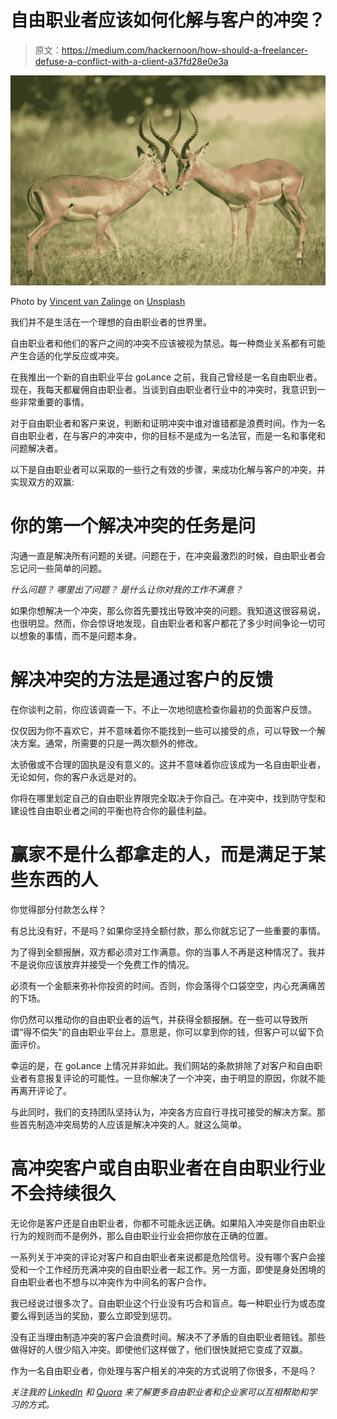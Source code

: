 # 自由职业者应该如何化解与客户的冲突？

> 原文：<https://medium.com/hackernoon/how-should-a-freelancer-defuse-a-conflict-with-a-client-a37fd28e0e3a>

![](img/029443527cae536cb031f9e4aecace63.png)

Photo by [Vincent van Zalinge](https://unsplash.com/photos/M03OCZvYSxY?utm_source=unsplash&utm_medium=referral&utm_content=creditCopyText) on [Unsplash](https://unsplash.com/search/photos/fighting?utm_source=unsplash&utm_medium=referral&utm_content=creditCopyText)

我们并不是生活在一个理想的自由职业者的世界里。

自由职业者和他们的客户之间的冲突不应该被视为禁忌。每一种商业关系都有可能产生合适的化学反应或冲突。

在我推出一个新的自由职业平台 goLance 之前，我自己曾经是一名自由职业者。现在，我每天都雇佣自由职业者。当谈到自由职业者行业中的冲突时，我意识到一些非常重要的事情。

对于自由职业者和客户来说，判断和证明冲突中谁对谁错都是浪费时间。作为一名自由职业者，在与客户的冲突中，你的目标不是成为一名法官，而是一名和事佬和问题解决者。

以下是自由职业者可以采取的一些行之有效的步骤，来成功化解与客户的冲突，并实现双方的双赢:

# 你的第一个解决冲突的任务是问

沟通一直是解决所有问题的关键。问题在于，在冲突最激烈的时候，自由职业者会忘记问一些简单的问题。

*什么问题？
哪里出了问题？
是什么让你对我的工作不满意？*

如果你想解决一个冲突，那么你首先要找出导致冲突的问题。我知道这很容易说，也很明显。然而，你会惊讶地发现，自由职业者和客户都花了多少时间争论一切可以想象的事情，而不是问题本身。

# 解决冲突的方法是通过客户的反馈

在你谈判之前，你应该调查一下。不止一次地彻底检查你最初的负面客户反馈。

仅仅因为你不喜欢它，并不意味着你不能找到一些可以接受的点，可以导致一个解决方案。通常，所需要的只是一两次额外的修改。

太骄傲或不合理的固执是没有意义的。这并不意味着你应该成为一名自由职业者，无论如何，你的客户永远是对的。

你将在哪里划定自己的自由职业界限完全取决于你自己。在冲突中，找到防守型和建设性自由职业者之间的平衡也符合你的最佳利益。

# 赢家不是什么都拿走的人，而是满足于某些东西的人

你觉得部分付款怎么样？

有总比没有好，不是吗？如果你坚持全额付款，那么你就忘记了一些重要的事情。

为了得到全额报酬，双方都必须对工作满意。你的当事人不再是这种情况了。我并不是说你应该放弃并接受一个免费工作的情况。

必须有一个金额来弥补你投资的时间。否则，你会落得个口袋空空，内心充满痛苦的下场。

你仍然可以推动你的自由职业者的运气，并获得全额报酬。在一些可以导致所谓“得不偿失”的自由职业平台上。意思是，你可以拿到你的钱，但客户可以留下负面评价。

幸运的是，在 goLance 上情况并非如此。我们网站的条款排除了对客户和自由职业者有意报复评论的可能性。一旦你解决了一个冲突，由于明显的原因，你就不能再离开评论了。

与此同时，我们的支持团队坚持认为，冲突各方应自行寻找可接受的解决方案。那些首先制造冲突局势的人应该是解决冲突的人。就这么简单。

# 高冲突客户或自由职业者在自由职业行业不会持续很久

无论你是客户还是自由职业者，你都不可能永远正确。如果陷入冲突是你自由职业行为的规则而不是例外，那么自由职业行业会把你放在正确的位置。

一系列关于冲突的评论对客户和自由职业者来说都是危险信号。没有哪个客户会接受和一个工作经历充满冲突的自由职业者一起工作。另一方面，即使是身处困境的自由职业者也不想与以冲突作为中间名的客户合作。

我已经说过很多次了。自由职业这个行业没有巧合和盲点。每一种职业行为或态度要么得到适当的奖励，要么立即受到惩罚。

没有正当理由制造冲突的客户会浪费时间。解决不了矛盾的自由职业者赔钱。那些做得好的人很少陷入冲突。即使他们这样做了，他们很快就把它变成了双赢。

作为一名自由职业者，你处理与客户相关的冲突的方式说明了你很多，不是吗？

*关注我的* [*LinkedIn*](https://www.linkedin.com/in/michaelabrooks/) *和* [*Quora*](https://www.quora.com/profile/Michael-Brooks-94) *来了解更多自由职业者和企业家可以互相帮助和学习的方式。*